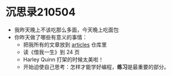 # 沉思录210504

- 我昨天晚上不该吃那么多面，今天晚上吃面包
- 你昨天做了哪些有意义的事情：
	- 把我所有的文章放到 [articles](https://github.com/tianheg/articles) 仓库里
	- 读《借我一生》到 24 页
	- Harley Quinn 打架的时候太美啦！
	- 开始迫使自己思考：怎样才能学好编程，**练习**是最重要的部分。
<!--stackedit_data:
eyJoaXN0b3J5IjpbMTg0NzE0NTEwNSwxNTg2NjgxNzY0XX0=
-->